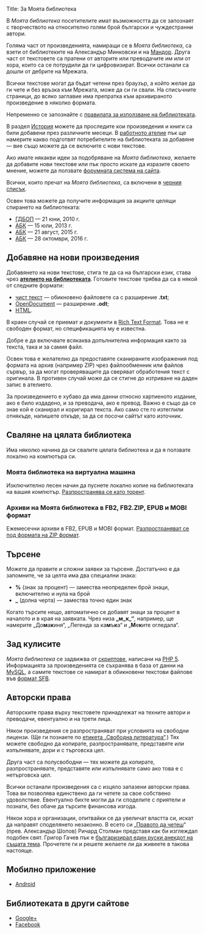 Title: За Моята библиотека

В _Моята библиотека_ посетителите имат възможността да се запознаят с творчеството на относително голям брой български и чуждестранни автори.

Голяма част от произведенията, намиращи се в _Моята библиотека_, са взети от библиотеките на Александър Минковски и на [Мандор](http://sfbg.us). Друга част от текстовете са пратени от авторите или преводачите им или от хора, които са се потрудили да ги цифровизират. Всички останали са дошли от дебрите на Мрежата.

Всички текстове могат да бъдат четени през браузър, а който желае да ги чете и без връзка към Мрежата, може да си ги свали. На списъчните страници, до всяко заглавие има препратка към архивираното произведение в няколко формата.

Непременно се запознайте с [правилата за използване на библиотеката](/rules).

В раздел [История](/new) можете да проследите кои произведения и книги са били добавени през различните месеци. В [работното ателие](/workroom) пък ще намерите какво подготвят потребителите на библиотеката за добавяне — вие също можете да се включите с нови текстове.

Ако имате някакви идеи за подобряване на _Моята библиотека_, желаете да добавите нови текстове или пък просто искате да изразите своето мнение, можете да ползвате [форумната система на сайта](//forum.chitanka.info).

Всички, които пречат на _Моята библиотека_, са включени в [черния списък](/blacklist).

Освен това можете да получите информация за акциите целящи спирането на библиотеката:

* [ГДБОП](//chitanka.info/operation-mindcrime.html) — 21 юни, 2010 г.
* [АБК](//forum.chitanka.info/topic3927.html) — 15 юли, 2013 г.
* [АБК](//forum.chitanka.info/topic5006.html) — 21 август, 2015 г.
* [АБК](//forum.chitanka.info/topic5426.html) — 28 октомври, 2016 г.

## Добавяне на нови произведения

Добавянето на нови текстове, стига те да са на български език, става чрез **[ателието на библиотеката](/workroom)**. Готовите текстове трябва да са в някой от следните формати:

* [чист текст](https://en.wikipedia.org/wiki/Plain_text) — обикновено файловете са с разширение **.txt**;
* [OpenDocument](https://en.wikipedia.org/wiki/OpenDocument) — разширение **.odt**;
* [HTML](https://en.wikipedia.org/wiki/HTML).

В краен случай се приемат и документи в [Rich Text Format](https://en.wikipedia.org/wiki/Rich_Text_Format). Това не е свободен формат, но спецификацията му е известна.

Добре е да включвате всякаква допълнителна информация както за текста, така и за самия файл.

Освен това е желателно да предоставяте сканираните изображения под формата на архив (например ZIP) чрез файлообменник или файлов сървър, за да могат проверяващите да сверяват обработения текст с оригинала. В противен случай може да се стигне до изтриване на даден запис в ателието.

За произведението е хубаво да има данни относно хартиеното издание, ако е било издадено, и за преводача, ако е превод. Важно е също да се знае кой е сканирал и коригирал текста. Ако само сте го изтеглили отнякъде, напишете откъде, за да се посочи сайтът като източник.

## Сваляне на цялата библиотека

Има няколко начина да си свалите цялата библиотека и да я ползвате локално на компютъра си.

### Моята библиотека на виртуална машина

Изключително лесен начин да пуснете локално копие на библиотеката на вашия компютър. [Разпространява се като торент](//forum.chitanka.info/topic3949.html).

### Архиви на Моята библиотека в FB2, FB2.ZIP, EPUB и MOBI формат

Ежемесечни архиви в FB2, EPUB и MOBI формат. [Разпространяват се под формата на ZIP формат](//forum.chitanka.info/topic3415.html).

## Търсене

Можете да правите и сложни заявки за търсене. Достатъчно е да запомните, че за целта има два специални знака:

* **%** (знак за процент) — замества неопределен брой знаци, включително и нула на брой
* **_** (долна черта) — замества точно един знак

Когато търсите нещо, автоматично се добавят знаци за процент в началото и в края на заявката. Чрез низа **„м_к_“**, например, ще намерите „До**м**а**к**иня“, „Легенда за ка**м**ъ**к**а“ и „**М**е**к**ите огледала“.

## Зад кулисите

_Моята библиотека_ се задвижва от [скриптове](https://github.com/bmanolov/chitanka), написани на [PHP 5](https://en.wikipedia.org/wiki/PHP). Информацията за произведенията се съхранява в база от данни на [MySQL](https://en.wikipedia.org/wiki/MySQL), а самите текстове се намират в обикновени текстови файлове във [формат SFB](/docs/sfb).

## Авторски права

Авторските права върху текстовете принадлежат на техните автори и преводачи, евентуално и на трети лица.

Някои произведения се разпространяват при условията на свободни лицензи. (Ще ги познаете по [етикета „Свободна литература“](/texts/label/free-literature).) Тях можете свободно да копирате, разпространявате, представяте или изпълнявате, дори и с търговска цел.

Друга част са полусвободни — тях можете да копирате, разпространявате, представяте или изпълнявате само ако това е с нетърговска цел.

Всички останали произведения са с изцяло запазени авторски права. Това ви позволява единствено да ги четете за свое собствено удоволствие. Евентуално бихте могли да ги споделите с приятели и познати, без обаче да търсите финансова изгода.

Някои хора и организации, опитвайки се да увеличат властта си, искат да направят споделянето незаконно. В есето си „[Правото да четеш](http://www.gnu.org/philosophy/right-to-read.bg.html)“ (прев. Александър Шопов) Ричард Столман представя как би изглеждал подобен свят. Григор Гачев пък е [българизирал един руски анекдот на същата тема](http://www.gatchev.info/blog/?p=294). Прочетете ги и решете желаете ли да живеете в такова настояще.

## Мобилно приложение
* [Android](https://goo.gl/pSSCVZ)

## Библиотеката в други сайтове

* [Google+](//chitanka.info/+)
* [Facebook](//chitanka.info/facebook)

